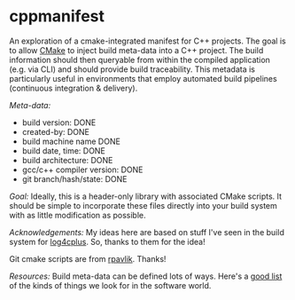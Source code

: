 # cppmanifest
An exploration of a cmake-integrated manifest for C++ projects. The goal is to allow [CMake](https://www.cmake.org) to inject build meta-data into a C++ project. The build information should then queryable from within the compiled application (e.g. via CLI) and should provide build traceability. This metadata is particularly useful in environments that employ automated build pipelines (continuous integration & delivery).

_Meta-data:_ 
* build version: DONE
* created-by: DONE
* build machine name DONE
* build date, time: DONE
* build architecture: DONE
* gcc/c++ compiler version: DONE
* git branch/hash/state: DONE 

_Goal:_
Ideally, this is a header-only library with associated CMake scripts. It should be simple to incorporate these files directly into your build system with as little modification as possible.

_Acknowledgements:_
My ideas here are based on stuff I've seen in the build system for [log4cplus](https://sourceforge.net/projects/log4cplus/). So, thanks to them for the idea!

Git cmake scripts are from [rpavlik](https://github.com/rpavlik/cmake-modules/blob/master/GetGitRevisionDescription.cmake). Thanks!

_Resources:_
Build meta-data can be defined lots of ways. Here's a [good list](https://www.smartics.eu/buildmetadata-maven-plugin/) of the kinds of things we look for in the software world.
